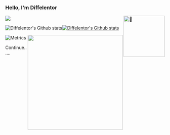 ### Hello, I'm Diffelentor

<img align="right" width="130" alt="🦑" src="https://count.getloli.com/get/@:Diffelentor?theme=moebooru-h">

![](https://visitor-badge.glitch.me/badge?page_id=Diffelentor.readme)

![Diffelentor's Github stats](https://github-readme-stats.vercel.app/api?username=Diffelentor&show_icons=true)[![Diffelentor's Github stats](https://github-readme-stats.vercel.app/api/top-langs/?username=Diffelentor&layout=compact)](https://github.com/Diffelentor/github-readme-stats)

<img align="right" width="300" src="https://pic.imgdb.cn/item/6167ada52ab3f51d91c10d17.jpg">

![Metrics](https://metrics.lecoq.io/Diffelentor?template=classic&config.timezone=Asia%2FShanghai)


Continue......
